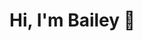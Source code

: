 # Hi, I'm Bailey 👋

<!--
**baileylamm/baileylamm** is a ✨ _special_ ✨ repository because its `README.md` (this file) appears on your GitHub profile.

I am a senior at the University of Iowa, and my GitHub page features some of my work. I am studying business analytics, finance, and risk management and insurance. 
